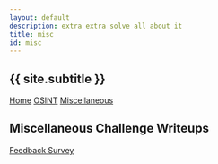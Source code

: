 ```yaml
---
layout: default
description: extra extra solve all about it
title: misc
id: misc
---
```


<link rel="stylesheet" href="writeupcss.css">

<h2>
{{ site.subtitle }}
</h2>

[Home](https://stainedswan.github.io/UIUCTF-2024)
[OSINT](https://stainedswan.github.io/UIUCTF-2024/OSINT)
[Miscellaneous](https://stainedswan.github.io/UIUCTF-2024/Miscellaneous)

## Miscellaneous Challenge Writeups

[Feedback Survey](https://stainedswan.github.io/UIUCTF-2024/Miscellaneous/Feedback)
